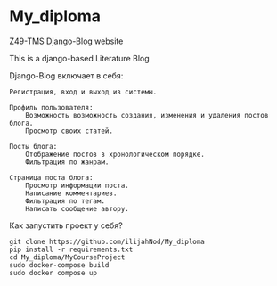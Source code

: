 # My_diploma
Z49-TMS
Django-Blog website

This is a django-based Literature Blog


Django-Blog включает в себя:

    Регистрация, вход и выход из системы.

    Профиль пользователя:
        Возможность возможность создания, изменения и удаления постов блога.
        Просмотр своих статей.
        
    Посты блога:
        Отображение постов в хронологическом порядке.
        Фильтрация по жанрам.

    Страница поста блога:
        Просмотр информации поста.
        Написание комментариев.
        Фильтрация по тегам.
        Написать сообщение автору.

Как запустить проект у себя?

    git clone https://github.com/ilijahNod/My_diploma
    pip install -r requirements.txt
    cd My_diploma/MyCourseProject
    sudo docker-compose build
    sudo docker compose up

